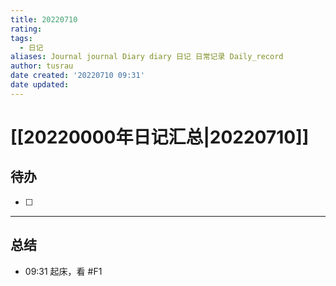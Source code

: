 ```yaml
---
title: 20220710
rating:
tags:
  - 日记
aliases: Journal journal Diary diary 日记 日常记录 Daily_record
author: tusrau
date created: '20220710 09:31'
date updated:
---
```


# [[20220000年日记汇总|20220710]]

## 待办

- [ ] 

---

## 总结

- 09:31 起床，看 #F1
